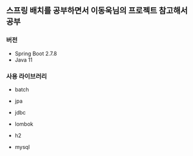 ## 스프링 배치를 공부하면서 이동욱님의 프로젝트 참고해서 공부

### 버전
- Spring Boot 2.7.8
- Java 11

### 사용 라이브러리
- batch

- jpa
- jdbc

- lombok

- h2
- mysql
